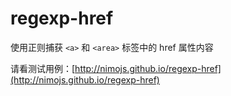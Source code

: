 # regexp-href

使用正则捕获 `<a>` 和 `<area>` 标签中的 href 属性内容

请看测试用例：[http://nimojs.github.io/regexp-href](http://nimojs.github.io/regexp-href)
